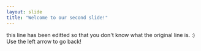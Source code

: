 ```yaml
---
layout: slide
title: "Welcome to our second slide!"
---
```

this line has been editted so that you don't know what the original line is. :)
Use the left arrow to go back!
